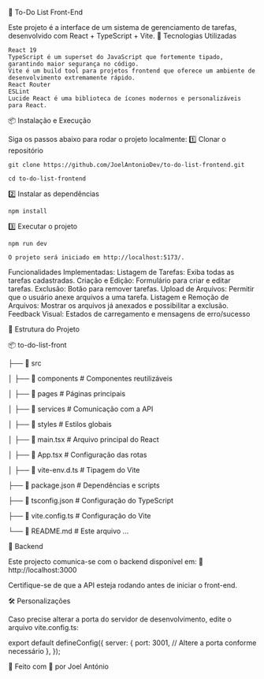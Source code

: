 📌 To-Do List Front-End

Este projeto é a interface de um sistema de gerenciamento de tarefas, desenvolvido com React + TypeScript + Vite.
🚀 Tecnologias Utilizadas

    React 19
    TypeScript é um superset do JavaScript que fortemente tipado, garantindo maior segurança no código.
    Vite é um build tool para projetos frontend que oferece um ambiente de desenvolvimento extremamente rápido.
    React Router
    ESLint 
    Lucide React é uma biblioteca de ícones modernos e personalizáveis para React.

📦 Instalação e Execução

Siga os passos abaixo para rodar o projeto localmente:
1️⃣ Clonar o repositório

    git clone https://github.com/JoelAntonioDev/to-do-list-frontend.git

    cd to-do-list-frontend

2️⃣ Instalar as dependências

    npm install

3️⃣ Executar o projeto

    npm run dev

    O projeto será iniciado em http://localhost:5173/.

Funcionalidades Implementadas:
    Listagem de Tarefas: Exiba todas as tarefas cadastradas.
    Criação e Edição: Formulário para criar e editar tarefas.
    Exclusão: Botão para remover tarefas.
    Upload de Arquivos: Permitir que o usuário anexe arquivos a uma tarefa.
    Listagem e Remoção de Arquivos: Mostrar os arquivos já anexados e possibilitar a exclusão.
    Feedback Visual: Estados de carregamento e mensagens de erro/sucesso

📝 Estrutura do Projeto

📦 to-do-list-front

├── 📂 src

│   ├── 📂 components  # Componentes reutilizáveis

│   ├── 📂 pages       # Páginas principais

│   ├── 📂 services    # Comunicação com a API

│   ├── 📂 styles      # Estilos globais

│   ├── 📜 main.tsx    # Arquivo principal do React

│   ├── 📜 App.tsx     # Configuração das rotas

│   ├── 📜 vite-env.d.ts  # Tipagem do Vite

├── 📜 package.json    # Dependências e scripts

├── 📜 tsconfig.json   # Configuração do TypeScript

├── 📜 vite.config.ts  # Configuração do Vite

└── 📜 README.md       # Este arquivo
...


🔗 Backend

Este projecto comunica-se com o backend disponível em:
🔗 http://localhost:3000

Certifique-se de que a API esteja rodando antes de iniciar o front-end.

🛠️ Personalizações

Caso precise alterar a porta do servidor de desenvolvimento, edite o arquivo vite.config.ts:

export default defineConfig({
  server: {
    port: 3001, // Altere a porta conforme necessário
  },
});


📌 Feito com 💙 por Joel António